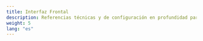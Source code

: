 ```yaml
---
title: Interfaz Frontal
description: Referencias técnicas y de configuración en profundidad para los componentes y el entorno de Texera.
weight: 5
lang: "es"
---
```

